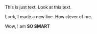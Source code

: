 This is just text. Look at this text.

Look, I made a new line. How clever of me.

Wow, I am **SO SMART**
